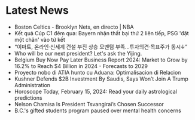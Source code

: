 # Latest News
-  Boston Celtics - Brooklyn Nets, en directo | NBA
-  Kết quả Cúp C1 đêm qua: Bayern nhận thất bại thứ 2 liên tiếp, PSG 'đặt một chân' vào tứ kết
-  “이마트, 온라인·신세계 건설 부진 상승 모멘텀 부족…투자의견·목표주가 동시↓”
-  Who will be our next president? Let's ask the Yijing.
-  Belgium Buy Now Pay Later Business Report 2024: Market to Grow by 16.2% to Reach $4 Billion in 2024 - Forecasts to 2029
-  Proyecto nobo di ATIA hunto cu Aduana: Optimalisacion di Relacion
-  Kushner Defends $2B Investment By Saudis, Says Won’t Join A Trump Administration
-  Horoscope Today, February 15, 2024: Read your daily astrological predictions
-  Nelson Chamisa Is President Tsvangirai’s Chosen Successor
-  B.C.'s gifted students program paused over mental health concerns
